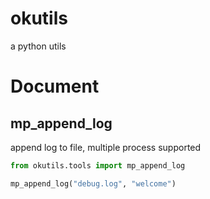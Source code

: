 okutils
===== 
a python utils

# Document

## mp_append_log

append log to file, multiple process supported

```python
from okutils.tools import mp_append_log

mp_append_log("debug.log", "welcome")
```
